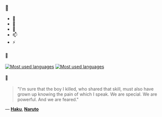 ### 👋

- 🔭
- 🌱
- 💬
- 📫
- ⚡

#### 🧏

[![Most used languages](https://github-readme-stats-aynah.vercel.app/api/top-langs/?username=aynh&theme=solarized-dark&langs_count=6&layout=compact&hide_title=true)](https://github.com/anuraghazra/github-readme-stats#gh-dark-mode-only)
[![Most used languages](https://github-readme-stats-aynah.vercel.app/api/top-langs/?username=aynh&theme=solarized-light&langs_count=6&layout=compact&hide_title=true)](https://github.com/anuraghazra/github-readme-stats#gh-light-mode-only)

#### 💬

> "I'm sure that the boy I killed, who shared that skill, must also have grown up knowing the pain of which I speak. We are special. We are powerful. And we are feared."

&mdash; [**Haku**](https://myanimelist.net/character.php?q=Haku&cat=character), [**Naruto**](https://myanimelist.net/search/all?q=Naruto&cat=all)
